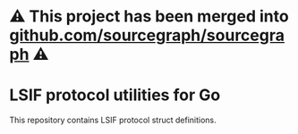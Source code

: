 # ⚠️ This project  has been merged into [github.com/sourcegraph/sourcegraph](https://github.com/sourcegraph/sourcegraph) ⚠️

# LSIF protocol utilities for Go

This repository contains LSIF protocol struct definitions.

